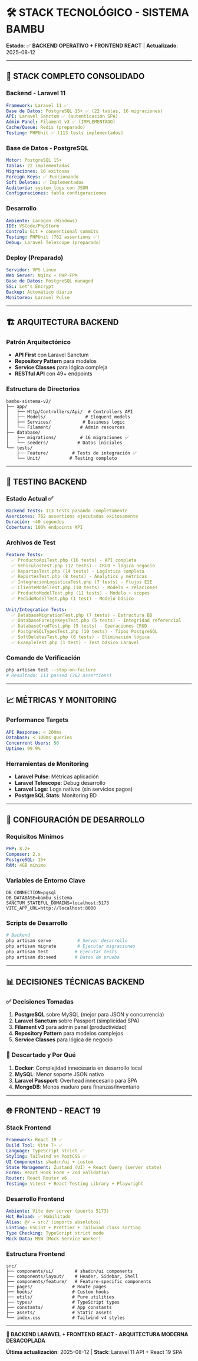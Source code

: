 # 🛠️ STACK TECNOLÓGICO - SISTEMA BAMBU

**Estado**: ✅ **BACKEND OPERATIVO + FRONTEND REACT** | **Actualizado**: 2025-08-12

---

## 🎯 STACK COMPLETO CONSOLIDADO

### Backend - Laravel 11
```yaml
Framework: Laravel 11 ✅
Base de Datos: PostgreSQL 15+ ✅ (22 tablas, 16 migraciones)
API: Laravel Sanctum ✅ (autenticación SPA)
Admin Panel: Filament v3 ✅ (IMPLEMENTADO)
Cache/Queue: Redis (preparado)
Testing: PHPUnit ✅ (113 tests implementados)
```

### Base de Datos - PostgreSQL
```yaml
Motor: PostgreSQL 15+
Tablas: 22 implementadas
Migraciones: 16 exitosas
Foreign Keys: ✅ Funcionando
Soft Deletes: ✅ Implementados
Auditoría: system_logs con JSON
Configuraciones: tabla configuraciones
```

### Desarrollo
```yaml
Ambiente: Laragon (Windows)
IDE: VSCode/PhpStorm
Control: Git + conventional commits
Testing: PHPUnit (762 assertions ✅)
Debug: Laravel Telescope (preparado)
```

### Deploy (Preparado)
```yaml
Servidor: VPS Linux
Web Server: Nginx + PHP-FPM
Base de Datos: PostgreSQL managed
SSL: Let's Encrypt
Backup: Automático diario
Monitoreo: Laravel Pulse
```

---

## 🏗️ ARQUITECTURA BACKEND

### Patrón Arquitectónico
- **API First** con Laravel Sanctum
- **Repository Pattern** para modelos
- **Service Classes** para lógica compleja
- **RESTful API** con 49+ endpoints

### Estructura de Directorios
```
bambu-sistema-v2/
├── app/
│   ├── Http/Controllers/Api/  # Controllers API
│   ├── Models/               # Eloquent models
│   ├── Services/            # Business logic
│   └── Filament/           # Admin resources
├── database/
│   ├── migrations/         # 16 migraciones ✅
│   └── seeders/           # Datos iniciales
└── tests/
    ├── Feature/         # Tests de integración ✅
    └── Unit/           # Testing completo
```

---

## 🧪 TESTING BACKEND

### Estado Actual ✅
```yaml
Backend Tests: 113 tests pasando completamente
Aserciones: 762 assertions ejecutadas exitosamente  
Duración: ~40 segundos
Cobertura: 100% endpoints API
```

### Archivos de Test
```yaml
Feature Tests:
  ✅ ProductoApiTest.php (16 tests) - API completa
  ✅ VehiculosTest.php (12 tests) - CRUD + lógica negocio
  ✅ RepartosTest.php (14 tests) - Logística completa
  ✅ ReportesTest.php (8 tests) - Analytics y métricas
  ✅ IntegracionLogisticaTest.php (7 tests) - Flujos E2E
  ✅ ClienteModelTest.php (10 tests) - Modelo + relaciones
  ✅ ProductoModelTest.php (11 tests) - Modelo + scopes
  ✅ PedidoModelTest.php (1 test) - Modelo básico
  
Unit/Integration Tests:
  ✅ DatabaseMigrationTest.php (7 tests) - Estructura BD
  ✅ DatabaseForeignKeysTest.php (5 tests) - Integridad referencial
  ✅ DatabaseCrudTest.php (5 tests) - Operaciones CRUD
  ✅ PostgreSQLTypesTest.php (10 tests) - Tipos PostgreSQL
  ✅ SoftDeletesTest.php (6 tests) - Eliminación lógica
  ✅ ExampleTest.php (1 test) - Test básico Laravel
```

### Comando de Verificación
```bash
php artisan test --stop-on-failure
# Resultado: 113 passed (762 assertions)
```

---

## 📈 MÉTRICAS Y MONITORING

### Performance Targets
```yaml
API Response: < 200ms
Database: < 100ms queries
Concurrent Users: 50
Uptime: 99.9%
```

### Herramientas de Monitoring
- **Laravel Pulse**: Métricas aplicación
- **Laravel Telescope**: Debug desarrollo
- **Laravel Logs**: Logs nativos (sin servicios pagos)
- **PostgreSQL Stats**: Monitoring BD

---

## 🔧 CONFIGURACIÓN DE DESARROLLO

### Requisitos Mínimos
```yaml
PHP: 8.2+
Composer: 2.x
PostgreSQL: 15+
RAM: 4GB mínimo
```

### Variables de Entorno Clave
```env
DB_CONNECTION=pgsql
DB_DATABASE=bambu_sistema
SANCTUM_STATEFUL_DOMAINS=localhost:5173
VITE_APP_URL=http://localhost:8000
```

### Scripts de Desarrollo
```bash
# Backend
php artisan serve          # Server desarrollo
php artisan migrate        # Ejecutar migraciones
php artisan test          # Ejecutar tests
php artisan db:seed       # Datos de prueba
```

---

## 📊 DECISIONES TÉCNICAS BACKEND

### ✅ Decisiones Tomadas
1. **PostgreSQL** sobre MySQL (mejor para JSON y concurrencia)
2. **Laravel Sanctum** sobre Passport (simplicidad SPA)
3. **Filament v3** para admin panel (productividad)
4. **Repository Pattern** para modelos complejos
5. **Service Classes** para lógica de negocio

### 🚫 Descartado y Por Qué
1. **Docker**: Complejidad innecesaria en desarrollo local
2. **MySQL**: Menor soporte JSON nativo
3. **Laravel Passport**: Overhead innecesario para SPA
4. **MongoDB**: Menos maduro para finanzas/inventario

---

## 🌐 FRONTEND - REACT 19

### Stack Frontend
```yaml
Framework: React 19 ✅
Build Tool: Vite 7+ ✅
Language: TypeScript strict ✅
Styling: Tailwind v4 PostCSS ✅
UI Components: shadcn/ui + custom
State Management: Zustand (UI) + React Query (server state)
Forms: React Hook Form + Zod validation
Router: React Router v6
Testing: Vitest + React Testing Library + Playwright
```

### Desarrollo Frontend
```yaml
Ambiente: Vite dev server (puerto 5173)
Hot Reload: ✅ Habilitado
Alias: @/ → src/ (imports absolutos)
Linting: ESLint + Prettier + Tailwind class sorting
Type Checking: TypeScript strict mode
Mock Data: MSW (Mock Service Worker)
```

### Estructura Frontend
```
src/
├── components/ui/        # shadcn/ui components
├── components/layout/    # Header, Sidebar, Shell
├── components/feature/   # Feature-specific components
├── pages/               # Route pages
├── hooks/               # Custom hooks
├── utils/               # Pure utilities
├── types/               # TypeScript types
├── constants/           # App constants
├── assets/              # Static assets
└── index.css            # Tailwind v4 styles
```

---

**🎯 BACKEND LARAVEL + FRONTEND REACT - ARQUITECTURA MODERNA DESACOPLADA**

**Última actualización**: 2025-08-12 | **Stack**: Laravel 11 API + React 19 SPA